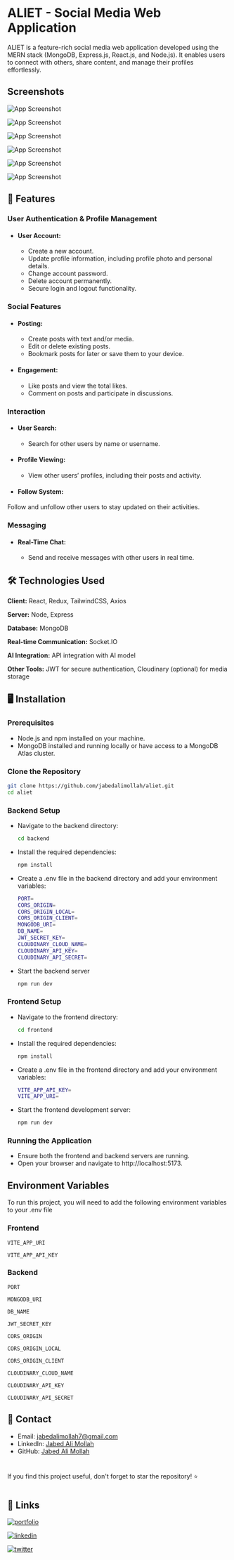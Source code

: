 
# ALIET - Social Media Web Application

ALIET is a feature-rich social media web application developed using the MERN stack (MongoDB, Express.js, React.js, and Node.js). It enables users to connect with others, share content, and manage their profiles effortlessly.


## Screenshots

![App Screenshot](https://github.com/jabedalimollah/aliet/blob/b9fb0d0a66eb8c70bedf40fc37d1e0db2e131f70/Screenshot/Screenshot%202024-11-27%20105412.png?raw=true)

![App Screenshot](https://github.com/jabedalimollah/aliet/blob/main/Screenshot/Screenshot%202024-11-27%20105338.png?raw=true)

![App Screenshot](https://github.com/jabedalimollah/aliet/blob/main/Screenshot/Screenshot%202024-11-27%20104105.png?raw=true)

![App Screenshot](https://github.com/jabedalimollah/aliet/blob/main/Screenshot/Screenshot%202024-11-27%20104303.png?raw=true)

![App Screenshot](https://github.com/jabedalimollah/aliet/blob/main/Screenshot/Screenshot%202024-11-27%20104433.png?raw=true)

![App Screenshot](https://github.com/jabedalimollah/aliet/blob/main/Screenshot/Screenshot%202024-11-27%20104448.png?raw=true)





## 🚀 Features

### User Authentication & Profile Management
- ####  User Account:
    - Create a new account.
    - Update profile information, including profile photo and personal details.
    - Change account password.
    - Delete account permanently.
    - Secure login and logout functionality.
### Social Features
- #### Posting:
    - Create posts with text and/or media.
    - Edit or delete existing posts.
    - Bookmark posts for later or save them to your device.
- #### Engagement:
    - Like posts and view the total likes.
    - Comment on posts and participate in discussions.
### Interaction
- #### User Search:
    - Search for other users by name or username.
- #### Profile Viewing:
    - View other users’ profiles, including their posts and activity.
- #### Follow System:
Follow and unfollow other users to stay updated on their activities.
 ### Messaging
- #### Real-Time Chat:
    - Send and receive messages with other users in real time.

## 🛠️ Technologies Used

**Client:** React, Redux, TailwindCSS, Axios

**Server:** Node, Express

**Database:** MongoDB

**Real-time Communication:** Socket.IO

**AI Integration:** API integration with AI model

**Other Tools:** JWT for secure authentication,
Cloudinary (optional) for media storage


## 🖥️ Installation

### Prerequisites
- Node.js and npm installed on your machine.
- MongoDB installed and running locally or have access to a MongoDB Atlas cluster.


### Clone the Repository
```bash
git clone https://github.com/jabedalimollah/aliet.git
cd aliet

```
### Backend Setup
- Navigate to the backend directory:

    ```bash
    cd backend

    ```
- Install the required dependencies:
    ```bash
    npm install

    ```
- Create a .env file in the backend directory and add your environment variables:
    ```bash
    PORT=
    CORS_ORIGIN=
    CORS_ORIGIN_LOCAL=
    CORS_ORIGIN_CLIENT=
    MONGODB_URI=
    DB_NAME=
    JWT_SECRET_KEY=
    CLOUDINARY_CLOUD_NAME=
    CLOUDINARY_API_KEY=
    CLOUDINARY_API_SECRET=
    ```
- Start the backend server
    ```bash
    npm run dev
    ```

### Frontend Setup
- Navigate to the frontend directory:

    ```bash
    cd frontend
    ```
- Install the required dependencies:

    ```bash
    npm install
    ```
- Create a .env file in the frontend directory and add your environment variables:
    ```bash
    VITE_APP_API_KEY=
    VITE_APP_URI=
    ```
- Start the frontend development server:
    ```bash
    npm run dev
    ```

### Running the Application
- Ensure both the frontend and backend servers are running.
- Open your browser and navigate to http://localhost:5173.
## Environment Variables

To run this project, you will need to add the following environment variables to your .env file
### Frontend

`VITE_APP_URI`

`VITE_APP_API_KEY`

### Backend

`PORT`

`MONGODB_URI`

`DB_NAME`

`JWT_SECRET_KEY`

`CORS_ORIGIN`

`CORS_ORIGIN_LOCAL`

`CORS_ORIGIN_CLIENT`

`CLOUDINARY_CLOUD_NAME`

`CLOUDINARY_API_KEY`

`CLOUDINARY_API_SECRET`


## 📧 Contact

- Email: jabedalimollah7@gmail.com
- LinkedIn: [Jabed Ali Mollah](https://www.linkedin.com/in/jabedalimollah)
- GitHub: [Jabed Ali Mollah](https://github.com/jabedalimollah)

#

If you find this project useful, don't forget to star the repository! ⭐

#


## 🔗 Links
[![portfolio](https://img.shields.io/badge/my_portfolio-000?style=for-the-badge&logo=ko-fi&logoColor=white)](https://jabedalimollah.netlify.app/)

[![linkedin](https://img.shields.io/badge/linkedin-0A66C2?style=for-the-badge&logo=linkedin&logoColor=white)](https://www.linkedin.com/in/jabedalimollah/)

[![twitter](https://img.shields.io/badge/twitter-1DA1F2?style=for-the-badge&logo=twitter&logoColor=white)](https://x.com/JabedAliMollah7)

